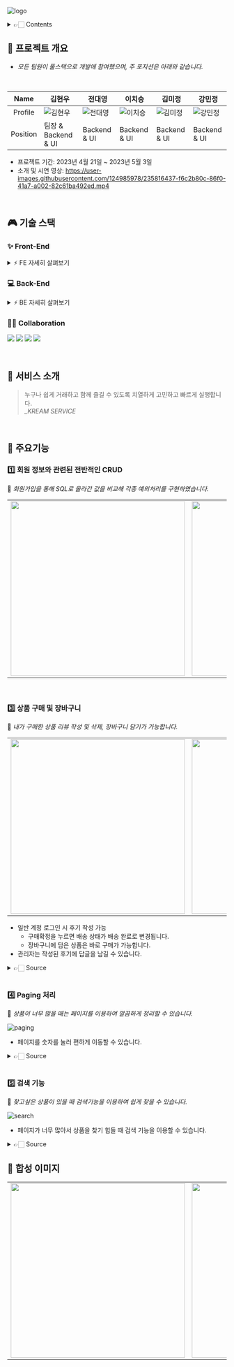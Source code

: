 ![logo](https://user-images.githubusercontent.com/124985978/235605573-8e9883a8-5f1b-4e1f-b517-cb1a87a283bc.png)

<details>
<summary> 👉🏻 Contents  </summary>
  
- [🚀 프로젝트 개요]
- [🎮 기술 스택]
  - [✨ Front-End]
  - [💻 Back-End]
  - [🫡 협업툴]
- [🚀 서비스 소개]
- [🚀 주요기능]
  - [회원 정보와 관련된 전반적인 CRUD]
  - [관리자 전용 페이지와 공지사항 및 FAQ]
  - [상품 구매 및 장바구니]
  - [Paging 처리]
  - [검색 기능]
- [🚀 프로젝트 합성 이미지]

</details>

## 



## 🚀 프로젝트 개요
- *모든 팀원이 풀스택으로 개발에 참여했으며, 주 포지션은 아래와 같습니다.*
<br>

|   Name   | 김현우 | 전대영 | 이치승 | 김미정 | 강민정 |
| :------: | --- | --- | --- | --- | --- |
| Profile  | ![김현우](https://user-images.githubusercontent.com/124985978/235606009-bea5abaf-c900-4092-9687-03930e111394.jpg) |![전대영](https://user-images.githubusercontent.com/124985978/235606071-17540786-c7f3-4646-954e-b747edf0f8a9.png) |![이치승](https://user-images.githubusercontent.com/124985978/235606141-63d3c857-b6b1-4156-9c1c-b61774f25d3f.png) |![김미정](https://user-images.githubusercontent.com/124985978/235606169-c42c8b1a-2eb0-46ae-a886-8a4248d4ae52.jpg) |![강민정](https://user-images.githubusercontent.com/124985978/235606203-c0c77adb-8df0-4faa-bb87-29e5b9bfd1a8.jpg) |
| Position | 팀장 & Backend & UI | Backend & UI | Backend & UI | Backend & UI | Backend & UI |

- 프로젝트 기간: 2023년 4월 21일 ~ 2023년 5월 3일
- 소개 및 시연 영상: https://user-images.githubusercontent.com/124985978/235816437-f6c2b80c-86f0-41a7-a002-82c61ba492ed.mp4





<br> 

## 🎮 기술 스택

### ✨ Front-End

<details>
    <summary>⚡️ FE 자세히 살펴보기</summary>
    <ul>
        <li>springboot(javascript) : 4.18.0 </li>
        <li>bootstrap : 5.1.3 </li>
        <li>bootstrap : 4.6.2 </li>
    </ul>
</details>

### 💻 Back-End

<details>
      <summary>⚡️ BE 자세히 살펴보기</summary>
      <ul>
          <li>springboot : 4.18.0 </li>
          <li>MySQL : 8.0.32 </li>
          <li>jdk : 11.0.17 </li>
          <li>lombok </li>
      </ul>
  </details>
  

### 🙌🏻 Collaboration
<img src="https://img.shields.io/badge/JavaScript-F7DF1E?style=flat&logo=Jira&logoColor=white"/> <img src="https://img.shields.io/badge/SpringBoot-6DB33F?style=flat&logo=Slack&logoColor=white"/> <img src="https://img.shields.io/badge/Github-181717?style=flat&logo=Github&logoColor=white"/> <img src="https://img.shields.io/badge/MySQL-4479A1?style=flat&logo=Notion&logoColor=white"/>

<br>


## 🚀 서비스 소개

> 누구나 쉽게 거래하고 함께 즐길 수 있도록 치열하게 고민하고 빠르게 실행합니다.
> <br> *_KREAM SERVICE*

<br>

## 🚀 주요기능

### 1️⃣ 회원 정보와 관련된 전반적인 CRUD

💬 *회원가입을 통해 SQL로 올라간 값을 비교해 각종 예외처리를 구현하였습니다.*

<table border="0" >
    <tr>
        <td>    <img width="400" src="https://user-images.githubusercontent.com/124985978/235808655-d5813d65-7ea0-4274-add8-37c02b49db30.png"> </img></td>
        <td>    <img width="400" src="https://user-images.githubusercontent.com/124985978/235808666-c693b8f0-5b68-4585-bc25-8d3b819a9b18.png"> </img></td>
   </tr>
</table>


<br>

### 3️⃣ 상품 구매 및 장바구니
💬 *내가 구매한 상품 리뷰 작성 및 삭제, 장바구니 담기가 가능합니다.*

<table border="0" >
    <tr>
        <td>    <img width="400" src="https://user-images.githubusercontent.com/124985978/235610186-c4ea3638-cf1f-467f-9942-7f5f21afa990.png"> </img></td>
        <td>    <img width="400" src="https://user-images.githubusercontent.com/124985978/235612046-c17ae348-2619-4962-94eb-8557278f568d.png"> </img></td>
        <td>    <img width="400" src="https://user-images.githubusercontent.com/124985978/235612756-972a43bb-2b9b-48b6-9a20-2b86cfb682cb.png"> </img></td>
   </tr>
</table>

- 일반 계정 로그인 시 후기 작성 가능
  - 구매확정을 누르면 배송 상태가 배송 완료로 변경됩니다.
  - 장바구니에 담은 상품은 바로 구매가 가능합니다.
- 관리자는 작성된 후기에 답글을 남길 수 있습니다.

<details>
<summary> 👉🏻 Source  </summary>
  
<pre>
<code>

</code>
</pre>
  
</details>

<br>

### 4️⃣ Paging 처리
💬 *상품이 너무 많을 때는 페이지를 이용하여 깔끔하게 정리할 수 있습니다.*

![paging](https://user-images.githubusercontent.com/124985978/235613141-0452b3fb-684a-44ea-8f4e-4ecf013c6361.png)

- 페이지를 숫자를 눌러 편하게 이동할 수 있습니다.

<details>
<summary> 👉🏻 Source  </summary>
  
<pre>
<code>

</code>
</pre>
  
</details>

<br>

### 5️⃣ 검색 기능
💬 *찾고싶은 상품이 있을 때 검색기능을 이용하여 쉽게 찾을 수 있습니다.*

![search](https://user-images.githubusercontent.com/124985978/235613369-db8671dd-b0c0-4770-8dcc-51f240d8c319.png)


- 페이지가 너무 많아서 상품을 찾기 힘들 때 검색 기능을 이용할 수 있습니다.

<details>
<summary> 👉🏻 Source  </summary>
  
<pre>
<code>

</code>
</pre>
  
</details>

## 🚀 합성 이미지

  <table border="0" >
    <tr>
        <td>    <img width="400" src="https://user-images.githubusercontent.com/124985978/235613820-53b248e0-83eb-4f2a-b3d0-454fba08d840.png"> </img></td>
        <td>    <img width="400" src="https://user-images.githubusercontent.com/124985978/235613835-3bca9143-9780-4c82-aa5b-5869d337c9ff.png"> </img></td>
        <td>    <img width="400" src="https://user-images.githubusercontent.com/124985978/235613840-0970c268-ed0c-4920-9b2f-91bed44f6fc9.png"> </img></td>
   </tr>
</table>
